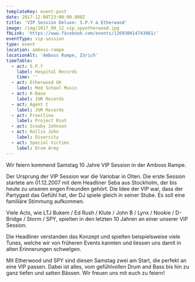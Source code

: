 ```yaml
---
templateKey: event-post
date: 2017-12-08T23:00:00.000Z
title: 'VIP Session Deluxe: S.P.Y & Etherwood'
image: /img/2017_09_12_vip_spyetherwood.jpg
fbLink: 'https://www.facebook.com/events/126930014743061/'
eventType: vip-session
type: event
location: amboss-rampe
locationAlt: 'Amboss Rampe, Zürich'
timeTable:
  - act: S.P.Y
    label: Hospital Records
    time: ''
  - act: Etherwood UK
    label: Med School Music
  - act: K-Base
    label: JUR Records
  - act: Agent C
    label: JUR Records
  - act: Frontline
    label: Project Riot
  - act: Scooby Johnson
  - act: Rollin John
    label: Divercity
  - act: Special Victims
    label: Drum Army
---
```


Wir feiern kommend Samstag 10 Jahre VIP Session in der Amboss Rampe.

Der Ursprung der VIP Session war die Variobar in Olten. Die erste Session startete am 01.12.2007 mit dem Headliner Seba aus Stockholm, der bis heute zu unseren engen Freunden gehört. Die Idee der VIP war, dass der Partygast das Gefühl hat, der DJ spiele gleich in seiner Stube. Es soll eine familiäre Stimmung aufkommen.

Viele Acts, wie LTJ Bukem / Ed Rush / Klute / John B / Lynx / Nookie / D-Bridge / Storm / SPY, spielten in den letzten 10 Jahren an einer unserer VIP Session.

Die Headliner verstanden das Konzept und spielten beispielsweise viele Tunes, welche wir von früheren Events kannten und liessen uns damit in alten Erinnerungen schwelgen.

Mit Etherwood und SPY sind diesen Samstag zwei am Start, die perfekt an eine VIP passen. Dabei ist alles, vom gefühlvollen Drum and Bass bis hin zu ganz tiefen und satten Bässen. Wir freuen uns mit euch zu feiern!
